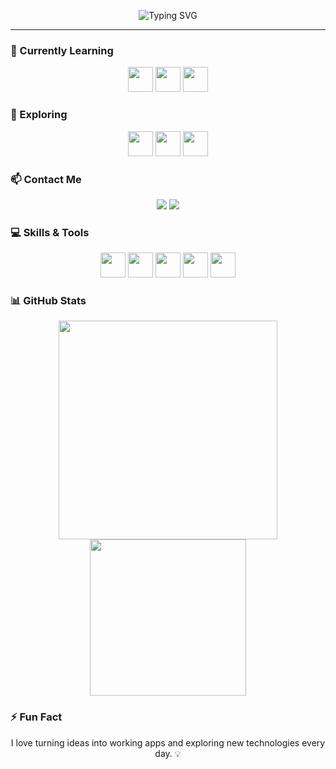 <p align="center">
  <img src="https://readme-typing-svg.herokuapp.com?font=Fira+Code&size=28&pause=1000&width=600&lines=Hi+there!+I%27m+Nusrath+👋;Web+Developer+%7C+React+Enthusiast+%7C+Full-Stack+Explorer+🚀" alt="Typing SVG"/>
</p>

---

### 🔭 Currently Learning
<p align="center">
  <img src="https://cdn.jsdelivr.net/gh/devicons/devicon/icons/react/react-original.svg" width="40" height="40"/>
  <img src="https://cdn.jsdelivr.net/gh/devicons/devicon/icons/nodejs/nodejs-original.svg" width="40" height="40"/>
  <img src="https://cdn.jsdelivr.net/gh/devicons/devicon/icons/tailwindcss/tailwindcss-plain.svg" width="40" height="40"/>
</p>

### 🌱 Exploring
<p align="center">
  <img src="https://cdn.jsdelivr.net/gh/devicons/devicon/icons/docker/docker-original.svg" width="40" height="40"/>
  <img src="https://cdn.jsdelivr.net/gh/devicons/devicon/icons/heroku/heroku-original.svg" width="40" height="40"/>
  <img src="https://cdn.jsdelivr.net/gh/devicons/devicon/icons/mysql/mysql-original.svg" width="40" height="40"/>
</p>

### 📫 Contact Me
<p align="center">
  <a href="mailto:nusrathjahan0204@gmail.com"><img src="https://img.shields.io/badge/Email-nusrathjahan0204@gmail.com-c14438?style=for-the-badge&logo=gmail&logoColor=white"/></a>
  <a href="https://www.linkedin.com/in/nusrath-jahan-b292721aa/"><img src="https://img.shields.io/badge/LinkedIn-Nusrath-blue?style=for-the-badge&logo=linkedin&logoColor=white"/></a>
</p>

### 💻 Skills & Tools
<p align="center">
  <a href="https://www.figma.com"><img src="https://cdn.jsdelivr.net/gh/devicons/devicon/icons/figma/figma-original.svg" width="40" height="40"/></a>
  <a href="https://developer.mozilla.org/en-US/docs/Web/JavaScript"><img src="https://cdn.jsdelivr.net/gh/devicons/devicon/icons/javascript/javascript-original.svg" width="40" height="40"/></a>
  <a href="https://expressjs.com/"><img src="https://cdn.jsdelivr.net/gh/devicons/devicon/icons/express/express-original.svg" width="40" height="40"/></a>
  <a href="https://reactjs.org/"><img src="https://cdn.jsdelivr.net/gh/devicons/devicon/icons/react/react-original.svg" width="40" height="40"/></a>
  <a href="https://tailwindcss.com/"><img src="https://cdn.jsdelivr.net/gh/devicons/devicon/icons/tailwindcss/tailwindcss-plain.svg" width="40" height="40"/></a>
</p>

### 📊 GitHub Stats
<p align="center">
  <img src="https://github-readme-stats.vercel.app/api?username=Nusrath&show_icons=true&theme=radical" width="350"/>
  <img src="https://github-readme-stats.vercel.app/api/top-langs/?username=Nusrath&layout=compact&theme=radical" width="250"/>
</p>

### ⚡ Fun Fact
<p align="center">I love turning ideas into working apps and exploring new technologies every day. 💡</p>
